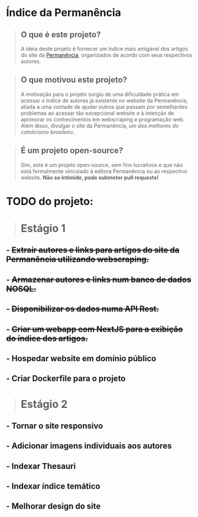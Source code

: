 # Índice da Permanência

> ## O que é este projeto?
> 
> A ideia deste projeto é fornecer um índice mais amigável dos artigos do site da   [Permanência](https://permanencia.org.br), organizados de acordo com seus respectivos autores.

> ## O que motivou este projeto?
>
> A motivação para o projeto surgiu de uma dificuldade prática em acessar o índice de autores já existente no website da Permanência, aliada a uma vontade de ajudar outros que passam por semelhantes problemas ao acessar tão excepcional website e à intenção de aprimorar os conhecimentos em webscraping e programação web. Além disso, divulgar o site da Permanência, *um dos melhores do catolicismo brasileiro*.

> ## É um projeto open-source?
>
> Sim, este é um projeto open-source, sem fins lucrativos e que não está formalmente vinculado à editora Permanência ou ao respectivo website. **Não se intimide, pode submeter pull requests!**


# TODO do projeto:

> # Estágio 1

## - ~~Extrair autores e links para artigos do site da Permanência utilizando webscraping.~~
## - ~~Armazenar autores e links num banco de dados NOSQL.~~
## - ~~Disponibilizar os dados numa API Rest.~~
## - ~~Criar um webapp com NextJS para a exibição do índice dos artigos.~~
## - Hospedar website em domínio público
## - Criar Dockerfile para o projeto


> # Estágio 2
## - Tornar o site responsivo
## - Adicionar imagens individuais aos autores
## - Indexar Thesauri
## - Indexar índice temático
## - Melhorar design do site

